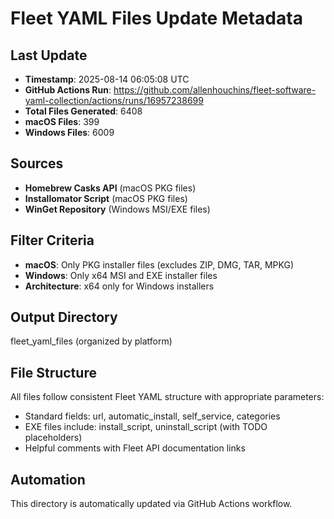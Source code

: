 # Fleet YAML Files Update Metadata

## Last Update
- **Timestamp**: 2025-08-14 06:05:08 UTC
- **GitHub Actions Run**: https://github.com/allenhouchins/fleet-software-yaml-collection/actions/runs/16957238699
- **Total Files Generated**: 6408
- **macOS Files**: 399
- **Windows Files**: 6009

## Sources
- **Homebrew Casks API** (macOS PKG files)
- **Installomator Script** (macOS PKG files)
- **WinGet Repository** (Windows MSI/EXE files)

## Filter Criteria
- **macOS**: Only PKG installer files (excludes ZIP, DMG, TAR, MPKG)
- **Windows**: Only x64 MSI and EXE installer files
- **Architecture**: x64 only for Windows installers

## Output Directory
fleet_yaml_files (organized by platform)

## File Structure
All files follow consistent Fleet YAML structure with appropriate parameters:
- Standard fields: url, automatic_install, self_service, categories
- EXE files include: install_script, uninstall_script (with TODO placeholders)
- Helpful comments with Fleet API documentation links

## Automation
This directory is automatically updated via GitHub Actions workflow.
